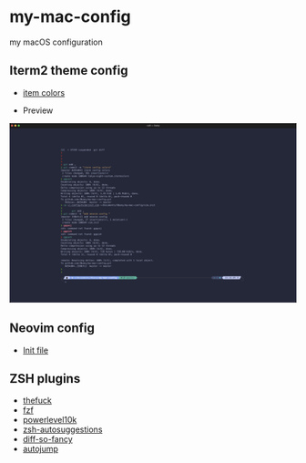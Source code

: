 # my-mac-config
my macOS configuration

## Iterm2 theme config

- [item colors](./tokyo-night-custom.itermcolors)

- Preview

![Image](./images/iterm_screen_shot.png)

## Neovim config
- [Init file](./vim.init)

## ZSH plugins
- [thefuck](https://github.com/nvbn/thefuck)
- [fzf](https://github.com/junegunn/fzf)
- [powerlevel10k](https://github.com/romkatv/powerlevel10k)
- [zsh-autosuggestions](https://github.com/zsh-users/zsh-autosuggestions)
- [diff-so-fancy](https://github.com/so-fancy/diff-so-fancy)
- [autojump](https://github.com/wting/autojump) 
